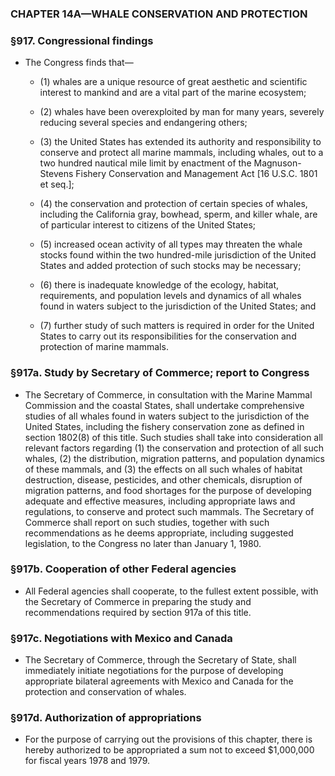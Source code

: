 ### **CHAPTER 14A—WHALE CONSERVATION AND PROTECTION**

### §917. Congressional findings
* The Congress finds that—

  * (1) whales are a unique resource of great aesthetic and scientific interest to mankind and are a vital part of the marine ecosystem;

  * (2) whales have been overexploited by man for many years, severely reducing several species and endangering others;

  * (3) the United States has extended its authority and responsibility to conserve and protect all marine mammals, including whales, out to a two hundred nautical mile limit by enactment of the Magnuson-Stevens Fishery Conservation and Management Act [16 U.S.C. 1801 et seq.];

  * (4) the conservation and protection of certain species of whales, including the California gray, bowhead, sperm, and killer whale, are of particular interest to citizens of the United States;

  * (5) increased ocean activity of all types may threaten the whale stocks found within the two hundred-mile jurisdiction of the United States and added protection of such stocks may be necessary;

  * (6) there is inadequate knowledge of the ecology, habitat, requirements, and population levels and dynamics of all whales found in waters subject to the jurisdiction of the United States; and

  * (7) further study of such matters is required in order for the United States to carry out its responsibilities for the conservation and protection of marine mammals.

### §917a. Study by Secretary of Commerce; report to Congress
* The Secretary of Commerce, in consultation with the Marine Mammal Commission and the coastal States, shall undertake comprehensive studies of all whales found in waters subject to the jurisdiction of the United States, including the fishery conservation zone as defined in section 1802(8) of this title. Such studies shall take into consideration all relevant factors regarding (1) the conservation and protection of all such whales, (2) the distribution, migration patterns, and population dynamics of these mammals, and (3) the effects on all such whales of habitat destruction, disease, pesticides, and other chemicals, disruption of migration patterns, and food shortages for the purpose of developing adequate and effective measures, including appropriate laws and regulations, to conserve and protect such mammals. The Secretary of Commerce shall report on such studies, together with such recommendations as he deems appropriate, including suggested legislation, to the Congress no later than January 1, 1980.

### §917b. Cooperation of other Federal agencies
* All Federal agencies shall cooperate, to the fullest extent possible, with the Secretary of Commerce in preparing the study and recommendations required by section 917a of this title.

### §917c. Negotiations with Mexico and Canada
* The Secretary of Commerce, through the Secretary of State, shall immediately initiate negotiations for the purpose of developing appropriate bilateral agreements with Mexico and Canada for the protection and conservation of whales.

### §917d. Authorization of appropriations
* For the purpose of carrying out the provisions of this chapter, there is hereby authorized to be appropriated a sum not to exceed $1,000,000 for fiscal years 1978 and 1979.